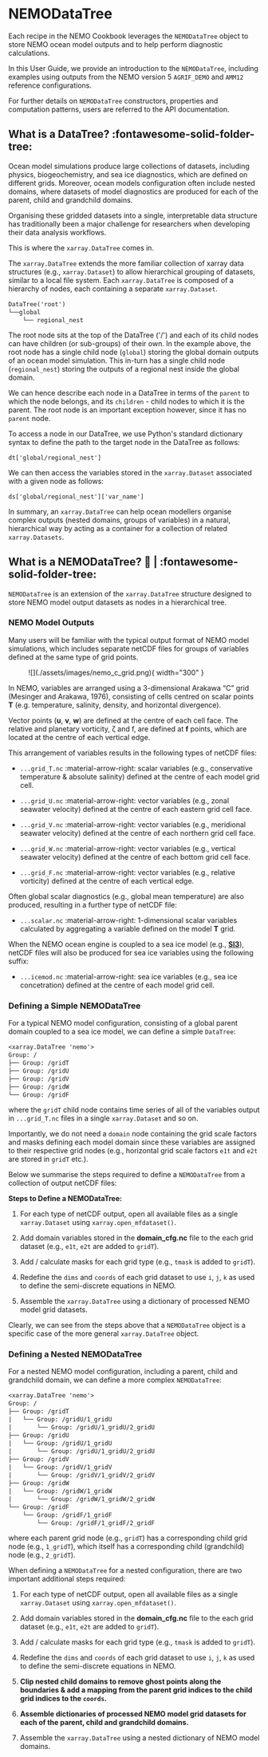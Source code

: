 # **NEMODataTree**

Each recipe in the NEMO Cookbook leverages the `NEMODataTree` object to store NEMO ocean model outputs and to help perform diagnostic calculations.

In this User Guide, we provide an introduction to the `NEMODataTree`, including examples using outputs from the NEMO version 5 `AGRIF_DEMO` and `AMM12` reference configurations.

For further details on `NEMODataTree` constructors, properties and computation patterns, users are referred to the API documentation.

## What is a DataTree? :fontawesome-solid-folder-tree:

Ocean model simulations produce large collections of datasets, including physics, biogeochemistry, and sea ice diagnostics, which are defined on different grids. Moreover, ocean models configuration often include nested domains, where datasets of model diagnostics are produced for each of the parent, child and grandchild domains.

Organising these gridded datasets into a single, interpretable data structure has traditionally been a major challenge for researchers when developing their data analysis workflows.

This is where the `xarray.DataTree` comes in.

The `xarray.DataTree` extends the more familiar collection of xarray data structures (e.g., `xarray.Dataset`) to allow hierarchical grouping of datasets, similar to a local file system. Each `xarray.DataTree` is composed of a hierarchy of nodes, each containing a separate `xarray.Dataset`. 

```
DataTree('root')
└──global
    └── regional_nest
```

The root node sits at the top of the DataTree ('/') and each of its child nodes can have children (or sub-groups) of their own. In the example above, the root node has a single child node (`global`) storing the global domain outputs of an ocean model simulation. This in-turn has a single child node (`regional_nest`) storing the outputs of a regional nest inside the global domain.

We can hence describe each node in a DataTree in terms of the `parent` to which the node belongs, and its `children` - child nodes to which it is the parent. The root node is an important exception however, since it has no `parent` node.

To access a node in our DataTree, we use Python's standard dictionary syntax to define the path to the target node in the DataTree as follows:

```
dt['global/regional_nest']
```

We can then access the variables stored in the `xarray.Dataset` associated with a given node as follows:

```
ds['global/regional_nest']['var_name']
```

In summary, an `xarray.DataTree` can help ocean modellers organise complex outputs (nested domains, groups of variables) in a natural, hierarchical way by acting as a container for a collection of related  `xarray.Datasets`.


## What is a NEMODataTree? :ocean:  |  :fontawesome-solid-folder-tree:

`NEMODataTree` is an extension of the `xarray.DataTree` structure designed to store NEMO model output datasets as nodes in a hierarchical tree.

### NEMO Model Outputs

Many users will be familiar with the typical output format of NEMO model simulations, which includes separate netCDF files for groups of variables defined at the same type of grid points.

<figure markdown="span">
  ![](./assets/images/nemo_c_grid.png){ width="300" }
</figure>

In NEMO, variables are arranged using a 3-dimensional Arakawa “C” grid (Mesinger and Arakawa, 1976), consisting of cells centred on scalar points **T** (e.g. temperature, salinity, density, and horizontal divergence).

Vector points (**u**, **v**, **w**) are defined at the centre of each cell face. The relative and planetary vorticity, ζ and f, are defined at **f** points, which are located at the centre of each vertical edge.

This arrangement of variables results in the following types of netCDF files:

- `...grid_T.nc` :material-arrow-right: scalar variables (e.g., conservative temperature & absolute salinity) defined at the centre of each model grid cell.

- `...grid_U.nc` :material-arrow-right: vector variables (e.g., zonal seawater velocity) defined at the centre of each eastern grid cell face.

- `...grid_V.nc` :material-arrow-right: vector variables (e.g., meridional seawater velocity) defined at the centre of each northern grid cell face.

- `...grid_W.nc` :material-arrow-right: vector variables (e.g., vertical seawater velocity) defined at the centre of each bottom grid cell face.

- `...grid_F.nc` :material-arrow-right: vector variables (e.g., relative vorticity) defined at the centre of each vertical edge.

Often global scalar diagnostics (e.g., global mean temperature) are also produced, resulting in a further type of netCDF file:

- `...scalar.nc` :material-arrow-right: 1-dimensional scalar variables calculated by aggregating a variable defined on the model **T** grid.

When the NEMO ocean engine is coupled to a sea ice model (e.g., [**SI3**](https://doi.org/10.5281/zenodo.7534900)), netCDF files will also be produced for sea ice variables using the following suffix:

- `...icemod.nc` :material-arrow-right: sea ice variables (e.g., sea ice concetration) defined at the centre of each model grid cell.

### Defining a Simple NEMODataTree

For a typical NEMO model configuration, consisting of a global parent domain coupled to a sea ice model, we can define a simple `DataTree`:
```
<xarray.DataTree 'nemo'>
Group: /
├── Group: /gridT
├── Group: /gridU
├── Group: /gridV
├── Group: /gridW
└── Group: /gridF
```

where the `gridT` child node contains time series of all of the variables output in `...grid_T.nc` files in a single `xarray.Dataset` and so on.

Importantly, we do not need a `domain` node containing the grid scale factors and masks defining each model domain since these variables are assigned to their respective grid nodes (e.g., horizontal grid scale factors `e1t` and `e2t` are stored in `gridT` etc.).

Below we summarise the steps required to define a `NEMODataTree` from a collection of output netCDF files:

**Steps to Define a NEMODataTree:**

1. For each type of netCDF output, open all available files as a single `xarray.Dataset` using `xarray.open_mfdataset()`.

2. Add domain variables stored in the **domain_cfg.nc** file to the each grid dataset (e.g., `e1t`, `e2t` are added to `gridT`).

3. Add / calculate masks for each grid type (e.g., `tmask` is added to `gridT`).

4. Redefine the `dims` and `coords` of each grid dataset to use `i`, `j`, `k` as used to define the semi-discrete equations in NEMO.

5. Assemble the `xarray.DataTree` using a dictionary of processed NEMO model grid datasets.

Clearly, we can see from the steps above that a `NEMODataTree` object is a specific case of the more general `xarray.DataTree` object.

### Defining a Nested NEMODataTree

For a nested NEMO model configuration, including a parent, child and grandchild domain, we can define a more complex `NEMODataTree`:
```
<xarray.DataTree 'nemo'>
Group: /
├── Group: /gridT
|   └── Group: /gridU/1_gridU
|       └── Group: /gridU/1_gridU/2_gridU
├── Group: /gridU
|   └── Group: /gridU/1_gridU
|       └── Group: /gridU/1_gridU/2_gridU
├── Group: /gridV
|   └── Group: /gridV/1_gridV
|       └── Group: /gridV/1_gridV/2_gridV
├── Group: /gridW
|   └── Group: /gridW/1_gridW
|       └── Group: /gridW/1_gridW/2_gridW
└── Group: /gridF
    └── Group: /gridF/1_gridF
        └── Group: /gridF/1_gridF/2_gridF
```

where each parent grid node (e.g., `gridT`) has a corresponding child grid node (e.g., `1_gridT`), which itself has a corresponding child (grandchild) node (e.g., `2_gridT`).

When defining a `NEMODataTree` for a nested configuration, there are two important additional steps required:

1. For each type of netCDF output, open all available files as a single `xarray.Dataset` using `xarray.open_mfdataset()`.

2. Add domain variables stored in the **domain_cfg.nc** file to the each grid dataset (e.g., `e1t`, `e2t` are added to `gridT`).

3. Add / calculate masks for each grid type (e.g., `tmask` is added to `gridT`).

4. Redefine the `dims` and `coords` of each grid dataset to use `i`, `j`, `k` as used to define the semi-discrete equations in NEMO.

5. **Clip nested child domains to remove ghost points along the boundaries & add a mapping from the parent grid indices to the child grid indices to the `coords`.**

6. **Assemble dictionaries of processed NEMO model grid datasets for each of the parent, child and grandchild domains.**

7. Assemble the `xarray.DataTree` using a nested dictionary of NEMO model domains.